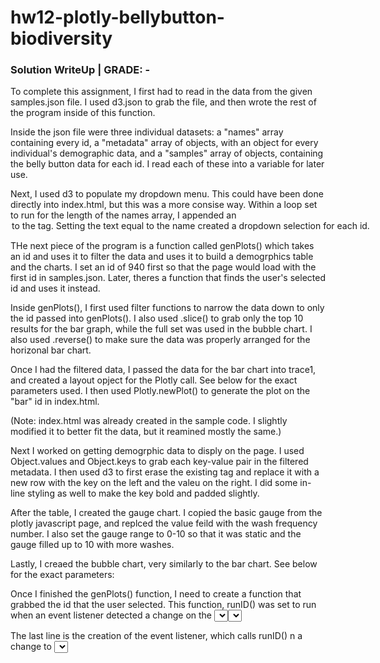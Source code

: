 # hw12-plotly-bellybutton-biodiversity

### Solution WriteUp | GRADE: -

To complete this assignment, I first had to read in the data from the given samples.json file. I used d3.json to grab the file, and then wrote the rest of the program inside of this function. 

Inside the json file were three individual datasets: a "names" array containing every id, a "metadata" array of objects, with an object for every individual's demographic data, and a "samples" array of objects, containing the belly button data for each id. I read each of these into a variable for later use. 

Next, I used d3 to populate my dropdown menu. This could have been done directly into index.html, but this was a more consise way. Within a loop set to run for the length of the names array, I appended an <option> to the <select> tag. Setting the text equal to the name created a dropdown selection for each id. 
  
THe next piece of the program is a function called genPlots() which takes an id and uses it to filter the data and uses it to build a demogrphics table and the charts. I set an id of 940 first so that the page would load with the first id in samples.json. Later, theres a function that finds the user's selected id and uses it instead. 

Inside genPlots(), I first used filter functions to narrow the data down to only the id passed into genPlots(). I also used .slice() to grab only the top 10 results for the bar graph, while the full set was used in the bubble chart. I also used .reverse() to make sure the data was properly arranged for the horizonal bar chart. 

Once I had the filtered data, I passed the data for the bar chart into trace1, and created a layout opject for the Plotly call. See below for the exact parameters used. I then used Plotly.newPlot() to generate the plot on the "bar" id in index.html. 

(Note: index.html was already created in the sample code. I slightly modified it to better fit the data, but it reamined mostly the same.)

Next I worked on getting demogrphic data to disply on the page. I used Object.values and Object.keys to grab each key-value pair in the filtered metadata. I then used d3 to first erase the existing <tbody> tag and replace it with a new row with the key on the left and the valeu on the right. I did some in-line styling as well to make the key bold and padded slightly. 
  
After the table, I created the gauge chart. I copied the basic gauge from the plotly javascript page, and replced the value feild with the wash frequency number. I also set the gauge range to 0-10 so that it was static and the gauge filled up to 10 with more washes. 

Lastly, I creaed the bubble chart, very similarly to the bar chart. See below for the exact parameters:

Once I finished the genPlots() function, I need to create a function that grabbed the id that the user selected. This function, runID() was set to run when an event listener detected a change on the <select> tag. I used d3 to grab that <select> element and se the id equal to the user's selection. it then calls genPlots() and passes in the new id. 
  
 The last line is the creation of the event listener, which calls runID() n a change to <select>.
